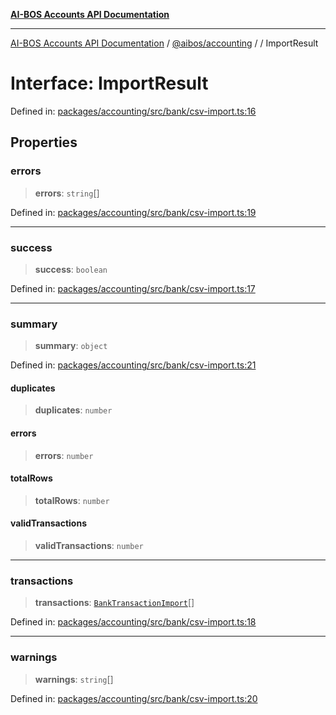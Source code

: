 [**AI-BOS Accounts API Documentation**](../../../README.md)

***

[AI-BOS Accounts API Documentation](../../../README.md) / [@aibos/accounting](../README.md) / [](../README.md) / ImportResult

# Interface: ImportResult

Defined in: [packages/accounting/src/bank/csv-import.ts:16](https://github.com/pohlai88/accounts/blob/48103fb36d28b2b9bfb33472b6de2f719773cde9/packages/accounting/src/bank/csv-import.ts#L16)

## Properties

### errors

> **errors**: `string`[]

Defined in: [packages/accounting/src/bank/csv-import.ts:19](https://github.com/pohlai88/accounts/blob/48103fb36d28b2b9bfb33472b6de2f719773cde9/packages/accounting/src/bank/csv-import.ts#L19)

***

### success

> **success**: `boolean`

Defined in: [packages/accounting/src/bank/csv-import.ts:17](https://github.com/pohlai88/accounts/blob/48103fb36d28b2b9bfb33472b6de2f719773cde9/packages/accounting/src/bank/csv-import.ts#L17)

***

### summary

> **summary**: `object`

Defined in: [packages/accounting/src/bank/csv-import.ts:21](https://github.com/pohlai88/accounts/blob/48103fb36d28b2b9bfb33472b6de2f719773cde9/packages/accounting/src/bank/csv-import.ts#L21)

#### duplicates

> **duplicates**: `number`

#### errors

> **errors**: `number`

#### totalRows

> **totalRows**: `number`

#### validTransactions

> **validTransactions**: `number`

***

### transactions

> **transactions**: [`BankTransactionImport`](BankTransactionImport.md)[]

Defined in: [packages/accounting/src/bank/csv-import.ts:18](https://github.com/pohlai88/accounts/blob/48103fb36d28b2b9bfb33472b6de2f719773cde9/packages/accounting/src/bank/csv-import.ts#L18)

***

### warnings

> **warnings**: `string`[]

Defined in: [packages/accounting/src/bank/csv-import.ts:20](https://github.com/pohlai88/accounts/blob/48103fb36d28b2b9bfb33472b6de2f719773cde9/packages/accounting/src/bank/csv-import.ts#L20)
